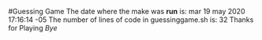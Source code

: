 #Guessing Game
The date where the make was **run** is:
mar 19 may 2020 17:16:14 -05
The number of lines of code in guessinggame.sh is:
32
Thanks for Playing
*Bye*
